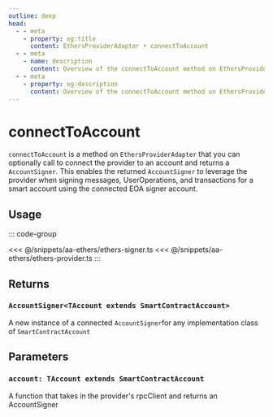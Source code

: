 ```yaml
---
outline: deep
head:
  - - meta
    - property: og:title
      content: EthersProviderAdapter • connectToAccount
  - - meta
    - name: description
      content: Overview of the connectToAccount method on EthersProviderAdapter in aa-ethers
  - - meta
    - property: og:description
      content: Overview of the connectToAccount method on EthersProviderAdapter in aa-ethers
---
```


# connectToAccount

`connectToAccount` is a method on `EthersProviderAdapter` that you can optionally call to connect the provider to an account and returns a `AccountSigner`. This enables the returned `AccountSigner` to leverage the provider when signing messages, UserOperations, and transactions for a smart account using the connected EOA signer account.

## Usage

::: code-group

<<< @/snippets/aa-ethers/ethers-signer.ts
<<< @/snippets/aa-ethers/ethers-provider.ts
:::

## Returns

### `AccountSigner<TAccount extends SmartContractAccount>`

A new instance of a connected `AccountSigner`for any implementation class of `SmartContractAccount`

## Parameters

### `account: TAccount extends SmartContractAccount`

A function that takes in the provider's rpcClient and returns an AccountSigner
